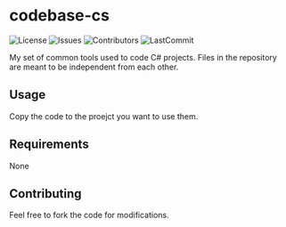 # codebase-cs
![License](https://img.shields.io/github/license/hoodieman0/codebase-cs)
![Issues](https://img.shields.io/github/issues/hoodieman0/codebase-cs)
![Contributors](https://img.shields.io/github/contributors/hoodieman0/codebase-cs?color=Red)
![LastCommit](https://img.shields.io/github/last-commit/hoodieman0/codebase-cs)

My set of common tools used to code C# projects. Files in the repository are
meant to be independent from each other.

## Usage
Copy the code to the proejct you want to use them.

## Requirements
None

## Contributing
Feel free to fork the code for modifications.